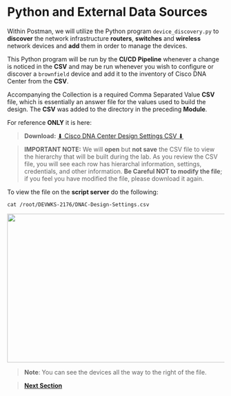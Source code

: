 # Python and External Data Sources

Within Postman, we will utilize the Python program `device_discovery.py` to **discover** the network infrastructure **routers**, **switches** and **wireless** network devices and **add** them in order to manage the devices. 

This Python program will be run by the **CI/CD Pipeline** whenever a change is noticed in the **CSV** and may be run whenever you wish to configure or discover a `brownfield` device and add it to the inventory of Cisco DNA Center from the **CSV**. 

Accompanying the Collection is a required Comma Separated Value **CSV** file, which is essentially an answer file for the values used to build the design. The **CSV** was added to the directory in the preceding **Module**. 

For reference **ONLY** it is here:

> **Download:** <a href="https://minhaskamal.github.io/DownGit/#/home?url=https://github.com/kebaldwi/DNAC-TEMPLATES/tree/master/LABS/LAB-L-CICD-Orchestration/assets/csv/DNAC-Design-Settings.csv" target="_blank">⬇︎ Cisco DNA Center Design Settings CSV ⬇︎</a>

> **IMPORTANT NOTE:** We will **open** but **not save** the CSV file to view the hierarchy that will be built during the lab. 
  As you review the CSV file, you will see each row has hierarchal information, settings, credentials, and other information. **Be Careful NOT to modify the file**; if you feel you have modified the file, please download it again.

To view the file on the **script server** do the following:

```SHELL
cat /root/DEVWKS-2176/DNAC-Design-Settings.csv
```

<p align="center"><img src="./images/.png" width="800" height="345"></p>

> **Note**: You can see the devices all the way to the right of the file.

> [**Next Section**](./03-pipeline.md)
